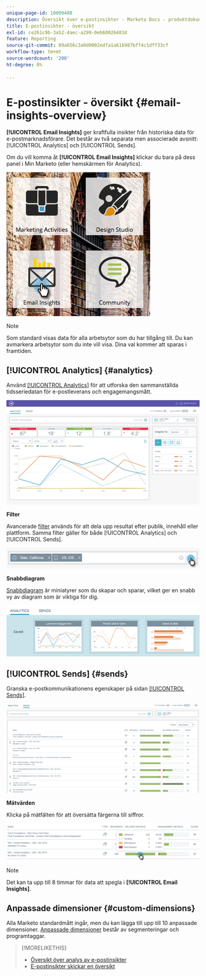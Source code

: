 ```yaml
---
unique-page-id: 10099408
description: Översikt över e-postinsikter - Marketo Docs - produktdokumentation
title: E-postinsikter - översikt
exl-id: ce261c9b-3a52-4aec-a299-0eb60026483d
feature: Reporting
source-git-commit: 09a656c3a0d0002edfa1a61b987bff4c1dff33cf
workflow-type: tm+mt
source-wordcount: '200'
ht-degree: 0%

---
```


# E-postinsikter - översikt {#email-insights-overview}

**[!UICONTROL Email Insights]** ger kraftfulla insikter från historiska data för e-postmarknadsförare. Det består av två separata men associerade avsnitt: [!UICONTROL Analytics] och [!UICONTROL Sends].

Om du vill komma åt **[!UICONTROL Email Insights]** klickar du bara på dess panel i Min Marketo (eller hemskärmen för Analytics).

![](assets/icon.png)

>[!NOTE]
>
>Som standard visas data för alla arbetsytor som du har tillgång till. Du kan avmarkera arbetsytor som du inte vill visa. Dina val kommer att sparas i framtiden.

## [!UICONTROL Analytics] {#analytics}

Använd [[!UICONTROL Analytics]](/help/marketo/product-docs/reporting/email-insights/email-insights-analytics-overview.md) för att utforska den sammanställda tidsseriedatan för e-postleverans och engagemangsmått.

![](assets/emailanalytics.jpg)

**Filter**

Avancerade [filter](/help/marketo/product-docs/reporting/email-insights/filtering-in-email-insights.md) används för att dela upp resultat efter publik, innehåll eller plattform. Samma filter gäller för både [!UICONTROL Analytics] och [!UICONTROL Sends].

![](assets/filter.png)

**Snabbdiagram**

[Snabbdiagram](/help/marketo/product-docs/reporting/email-insights/email-insights-quick-charts.md) är miniatyrer som du skapar och sparar, vilket ger en snabb vy av diagram som är viktiga för dig.

![](assets/three.png)

## [!UICONTROL Sends] {#sends}

Granska e-postkommunikationens egenskaper på sidan [[!UICONTROL Sends]](/help/marketo/product-docs/reporting/email-insights/email-insights-sends-overview.md).

![](assets/two.png)

**Mätvärden**

Klicka på mätfälten för att översätta färgerna till siffror.

![](assets/delivery-metrics.png)

>[!NOTE]
>
>Det kan ta upp till 8 timmar för data att spegla i **[!UICONTROL Email Insights]**.

## Anpassade dimensioner {#custom-dimensions}

Alla Marketo standardmått ingår, men du kan lägga till upp till 10 anpassade dimensioner. [Anpassade dimensioner](/help/marketo/product-docs/reporting/email-insights/custom-dimensions-for-email-insights.md) består av segmenteringar och programtaggar.

>[!MORELIKETHIS]
>
>* [Översikt över analys av e-postinsikter](/help/marketo/product-docs/reporting/email-insights/email-insights-analytics-overview.md)
>* [E-postinsikter skickar en översikt](/help/marketo/product-docs/reporting/email-insights/email-insights-sends-overview.md)
